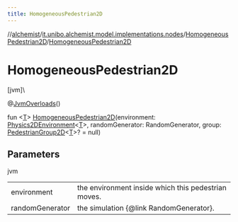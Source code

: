 ```yaml
---
title: HomogeneousPedestrian2D
---
```

//[alchemist](../../../index.html)/[it.unibo.alchemist.model.implementations.nodes](../index.html)/[HomogeneousPedestrian2D](index.html)/[HomogeneousPedestrian2D](-homogeneous-pedestrian2-d.html)



# HomogeneousPedestrian2D



[jvm]\




@[JvmOverloads](https://kotlinlang.org/api/latest/jvm/stdlib/kotlin.jvm/-jvm-overloads/index.html)()



fun <[T](index.html)> [HomogeneousPedestrian2D](-homogeneous-pedestrian2-d.html)(environment: [Physics2DEnvironment](../../it.unibo.alchemist.model.interfaces.environments/-physics2-d-environment/index.html)<[T](index.html)>, randomGenerator: RandomGenerator, group: [PedestrianGroup2D](../../it.unibo.alchemist.model.interfaces/-pedestrian-group2-d/index.html)<[T](index.html)>? = null)



## Parameters


jvm

| | |
|---|---|
| environment | the environment inside which this pedestrian moves. |
| randomGenerator | the simulation {@link RandomGenerator}. |




